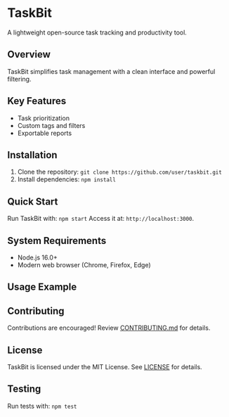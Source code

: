 # TaskBit
A lightweight open-source task tracking and productivity tool.
## Overview
TaskBit simplifies task management with a clean interface and powerful filtering.
## Key Features
- Task prioritization
- Custom tags and filters
- Exportable reports
## Installation
1. Clone the repository: `git clone https://github.com/user/taskbit.git`
2. Install dependencies: `npm install`
## Quick Start
Run TaskBit with: `npm start`
Access it at: `http://localhost:3000`.
## System Requirements
- Node.js 16.0+
- Modern web browser (Chrome, Firefox, Edge)
## Usage Example

## Contributing
Contributions are encouraged! Review [CONTRIBUTING.md](CONTRIBUTING.md) for details.
## License
TaskBit is licensed under the MIT License. See [LICENSE](LICENSE) for details.
## Testing
Run tests with: `npm test`
